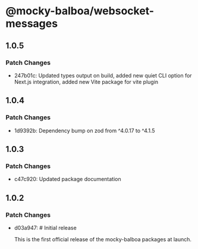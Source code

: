 # @mocky-balboa/websocket-messages

## 1.0.5

### Patch Changes

- 247b01c: Updated types output on build, added new quiet CLI option for Next.js integration, added new Vite package for vite plugin

## 1.0.4

### Patch Changes

- 1d9392b: Dependency bump on zod from ^4.0.17 to ^4.1.5

## 1.0.3

### Patch Changes

- c47c920: Updated package documentation

## 1.0.2

### Patch Changes

- d03a947: # Initial release

  This is the first official release of the mocky-balboa packages at launch.
